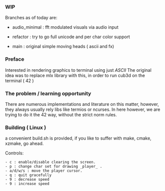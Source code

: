 ### WIP 
Branches as of today are:

- audio_minimal : fft modulated visuals via audio input

- refactor : try to go full unicode and per char color support

- main : original simple moving heads ( ascii and fx)

### Preface

Interested in rendering graphics to terminal using just *ASCII*
The original idea was to replace mlx library with this, in order to run cub3d on the terminal ( 42 )


### The problem / learning opportunity
There are numerous implementations and literature on this matter, however, they always usually rely libs like
termios or ncurses. In here however, we are trying to do it the 42 way, without the strict norm rules.

### Building ( Linux ) 
a convenient build.sh is provided, if you like to suffer with make, cmake, xzmake, go ahead.

Controls:

    - c : enable/disable clearing the screen.
    - p : change char set for drawing _player_ .
    - a/d/w/s : move the player cursor.
    - q : quit gracefully
    - 9 : decrease speed
    - 9 : increase speed 

